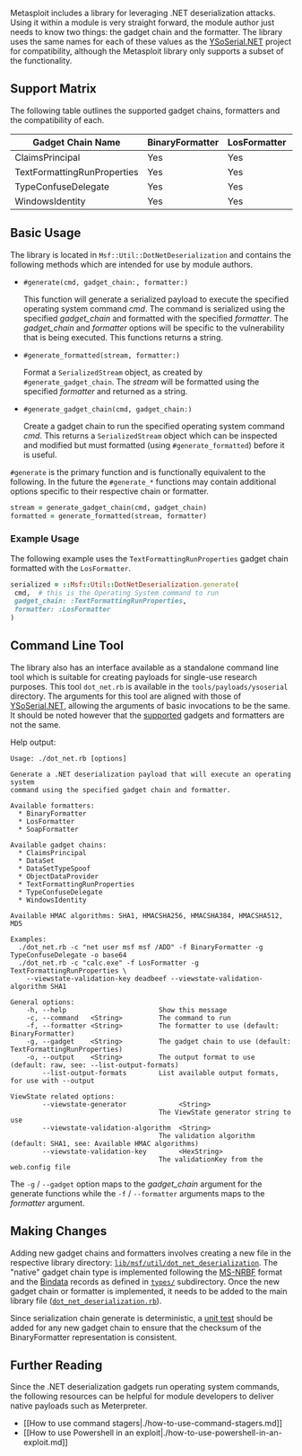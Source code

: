 Metasploit includes a library for leveraging .NET deserialization attacks. Using
it within a module is very straight forward, the module author just needs to
know two things: the gadget chain and the formatter. The library uses the same
names for each of these values as the [YSoSerial.NET][ysoserial] project for
compatibility, although the Metasploit library only supports a subset of the
functionality.

## Support Matrix

The following table outlines the supported gadget chains, formatters and the
compatibility of each.

| Gadget Chain Name           | BinaryFormatter | LosFormatter | SoapFormatter |
| --------------------------- | --------------- | ------------ | ------------- |
| ClaimsPrincipal             | Yes             | Yes          | Yes           |
| TextFormattingRunProperties | Yes             | Yes          | Yes           |
| TypeConfuseDelegate         | Yes             | Yes          | No            |
| WindowsIdentity             | Yes             | Yes          | Yes           |

## Basic Usage

The library is located in `Msf::Util::DotNetDeserialization` and contains the
following methods which are intended for use by module authors.

* `#generate(cmd, gadget_chain:, formatter:)`

    This function will generate a serialized payload to execute the specified
    operating system command *cmd*. The command is serialized using the
    specified *gadget_chain* and formatted with the specified *formatter*. The
    *gadget_chain* and *formatter* options will be specific to the vulnerability
    that is being executed. This functions returns a string.

* `#generate_formatted(stream, formatter:)`

    Format a `SerializedStream` object, as created by `#generate_gadget_chain`.
    The *stream* will be formatted using the specified *formatter* and returned
    as a string.

* `#generate_gadget_chain(cmd, gadget_chain:)`

    Create a gadget chain to run the specified operating system command *cmd*.
    This returns a `SerializedStream` object which can be inspected and modified
    but must formatted (using `#generate_formatted`) before it is useful.

`#generate` is the primary function and is functionally equivalent to the
following. In the future the `#generate_*` functions may contain additional
options specific to their respective chain or formatter.

```ruby
stream = generate_gadget_chain(cmd, gadget_chain)
formatted = generate_formatted(stream, formatter)
```

### Example Usage

The following example uses the `TextFormattingRunProperties` gadget chain
formatted with the `LosFormatter`.

```ruby
serialized = ::Msf::Util::DotNetDeserialization.generate(
 cmd,  # this is the Operating System command to run
 gadget_chain: :TextFormattingRunProperties,
 formatter: :LosFormatter
)
```

## Command Line Tool

The library also has an interface available as a standalone command line tool
which is suitable for creating payloads for single-use research purposes. This
tool `dot_net.rb` is available in the `tools/payloads/ysoserial` directory. The
arguments for this tool are aligned with those of [YSoSerial.NET][ysoserial], allowing
the arguments of basic invocations to be the same. It should be noted however
that the [supported](#support-matrix) gadgets and formatters are not the same.

Help output:

```
Usage: ./dot_net.rb [options]

Generate a .NET deserialization payload that will execute an operating system
command using the specified gadget chain and formatter.

Available formatters:
  * BinaryFormatter
  * LosFormatter
  * SoapFormatter

Available gadget chains:
  * ClaimsPrincipal
  * DataSet
  * DataSetTypeSpoof
  * ObjectDataProvider
  * TextFormattingRunProperties
  * TypeConfuseDelegate
  * WindowsIdentity

Available HMAC algorithms: SHA1, HMACSHA256, HMACSHA384, HMACSHA512, MD5

Examples:
  ./dot_net.rb -c "net user msf msf /ADD" -f BinaryFormatter -g TypeConfuseDelegate -o base64
  ./dot_net.rb -c "calc.exe" -f LosFormatter -g TextFormattingRunProperties \
    --viewstate-validation-key deadbeef --viewstate-validation-algorithm SHA1

General options:
    -h, --help                       Show this message
    -c, --command   <String>         The command to run
    -f, --formatter <String>         The formatter to use (default: BinaryFormatter)
    -g, --gadget    <String>         The gadget chain to use (default: TextFormattingRunProperties)
    -o, --output    <String>         The output format to use (default: raw, see: --list-output-formats)
        --list-output-formats        List available output formats, for use with --output

ViewState related options:
        --viewstate-generator             <String>
                                     The ViewState generator string to use
        --viewstate-validation-algorithm  <String>
                                     The validation algorithm (default: SHA1, see: Available HMAC algorithms)
        --viewstate-validation-key        <HexString>
                                     The validationKey from the web.config file
```

The `-g` / `--gadget` option maps to the *gadget_chain* argument for the
generate functions while the `-f` / `--formatter` arguments maps to the
*formatter* argument.

## Making Changes

Adding new gadget chains and formatters involves creating a new file in the
respective library directory: [`lib/msf/util/dot_net_deserialization`][dot-net-deserialization-root]. The
"native" gadget chain type is implemented following the [MS-NRBF] format and
the [Bindata][] records as defined in [`types/`][dot-net-deserialization-types] subdirectory. Once the new
gadget chain or formatter is implemented, it needs to be added to the main
library file ([`dot_net_deserialization.rb`][dot-net-deserialization-rb]).

Since serialization chain generate is deterministic, a [unit test][unit-test] should be
added for any new gadget chain to ensure that the checksum of the
BinaryFormatter representation is consistent.

## Further Reading
Since the .NET deserialization gadgets run operating system commands, the
following resources can be helpful for module developers to deliver native
payloads such as Meterpreter.

* [[How to use command stagers|./how-to-use-command-stagers.md]]
* [[How to use Powershell in an exploit|./how-to-use-powershell-in-an-exploit.md]]

[ysoserial]: https://github.com/pwntester/ysoserial.net
[dot-net-deserialization-root]: https://github.com/rapid7/metasploit-framework/tree/master/lib/msf/util/dot_net_deserialization
[MS-NRBF]: https://docs.microsoft.com/en-us/openspecs/windows_protocols/ms-nrbf/75b9fe09-be15-475f-85b8-ae7b7558cfe5
[Bindata]: https://github.com/dmendel/bindata
[dot-net-deserialization-types]: https://github.com/rapid7/metasploit-framework/tree/master/lib/msf/util/dot_net_deserialization/types
[dot-net-deserialization-rb]: https://github.com/rapid7/metasploit-framework/blob/master/lib/msf/util/dot_net_deserialization.rb
[unit-test]: https://github.com/rapid7/metasploit-framework/blob/master/spec/lib/msf/util/dot_net_deserialization_spec.rb
